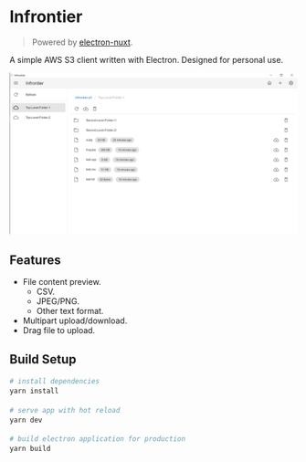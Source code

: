 # Infrontier

> Powered by [electron-nuxt](https://github.com/michalzaq12/electron-nuxt).

A simple AWS S3 client written with Electron. Designed for personal use.

![preview](img/1.png)

## Features

- File content preview.
  - CSV.
  - JPEG/PNG.
  - Other text format.
- Multipart upload/download.
- Drag file to upload.

## Build Setup

```bash
# install dependencies
yarn install

# serve app with hot reload
yarn dev

# build electron application for production
yarn build
```
